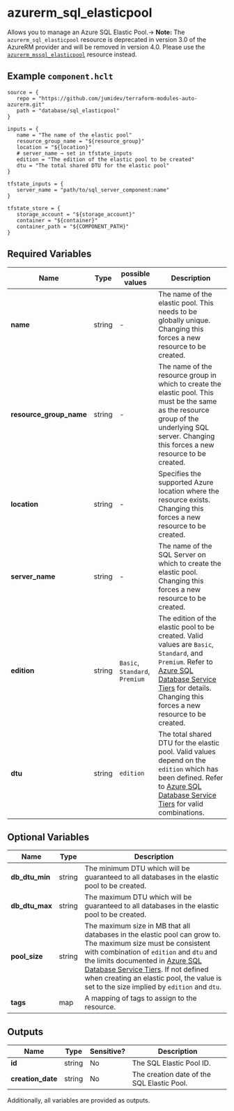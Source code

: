 # azurerm_sql_elasticpool

Allows you to manage an Azure SQL Elastic Pool.-> **Note:** The `azurerm_sql_elasticpool` resource is deprecated in version 3.0 of the AzureRM provider and will be removed in version 4.0. Please use the [`azurerm_mssql_elasticpool`](https://registry.terraform.io/providers/hashicorp/azurerm/latest/docs/resources/mssql_elasticpool) resource instead.

## Example `component.hclt`

```hcl
source = {
   repo = "https://github.com/jumidev/terraform-modules-auto-azurerm.git"   
   path = "database/sql_elasticpool"   
}

inputs = {
   name = "The name of the elastic pool"   
   resource_group_name = "${resource_group}"   
   location = "${location}"   
   # server_name → set in tfstate_inputs
   edition = "The edition of the elastic pool to be created"   
   dtu = "The total shared DTU for the elastic pool"   
}

tfstate_inputs = {
   server_name = "path/to/sql_server_component:name"   
}

tfstate_store = {
   storage_account = "${storage_account}"   
   container = "${container}"   
   container_path = "${COMPONENT_PATH}"   
}

```

## Required Variables

| Name | Type |  possible values |  Description |
| ---- | --------- |  ----------- | ----------- |
| **name** | string |  -  |  The name of the elastic pool. This needs to be globally unique. Changing this forces a new resource to be created. | 
| **resource_group_name** | string |  -  |  The name of the resource group in which to create the elastic pool. This must be the same as the resource group of the underlying SQL server. Changing this forces a new resource to be created. | 
| **location** | string |  -  |  Specifies the supported Azure location where the resource exists. Changing this forces a new resource to be created. | 
| **server_name** | string |  -  |  The name of the SQL Server on which to create the elastic pool. Changing this forces a new resource to be created. | 
| **edition** | string |  `Basic`, `Standard`, `Premium`  |  The edition of the elastic pool to be created. Valid values are `Basic`, `Standard`, and `Premium`. Refer to [Azure SQL Database Service Tiers](https://docs.microsoft.com/en-gb/azure/sql-database/sql-database-service-tiers#elastic-pool-service-tiers-and-performance-in-edtus) for details. Changing this forces a new resource to be created. | 
| **dtu** | string |  `edition`  |  The total shared DTU for the elastic pool. Valid values depend on the `edition` which has been defined. Refer to [Azure SQL Database Service Tiers](https://docs.microsoft.com/en-gb/azure/sql-database/sql-database-service-tiers#elastic-pool-service-tiers-and-performance-in-edtus) for valid combinations. | 

## Optional Variables

| Name | Type |  Description |
| ---- | --------- |  ----------- |
| **db_dtu_min** | string |  The minimum DTU which will be guaranteed to all databases in the elastic pool to be created. | 
| **db_dtu_max** | string |  The maximum DTU which will be guaranteed to all databases in the elastic pool to be created. | 
| **pool_size** | string |  The maximum size in MB that all databases in the elastic pool can grow to. The maximum size must be consistent with combination of `edition` and `dtu` and the limits documented in [Azure SQL Database Service Tiers](https://docs.microsoft.com/en-gb/azure/sql-database/sql-database-service-tiers#elastic-pool-service-tiers-and-performance-in-edtus). If not defined when creating an elastic pool, the value is set to the size implied by `edition` and `dtu`. | 
| **tags** | map |  A mapping of tags to assign to the resource. | 



## Outputs

| Name | Type | Sensitive? | Description |
| ---- | ---- | --------- | --------- |
| **id** | string | No  | The SQL Elastic Pool ID. | 
| **creation_date** | string | No  | The creation date of the SQL Elastic Pool. | 

Additionally, all variables are provided as outputs.
